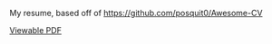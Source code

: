 My resume, based off of https://github.com/posquit0/Awesome-CV

[Viewable PDF](./Resume_Security.pdf)

